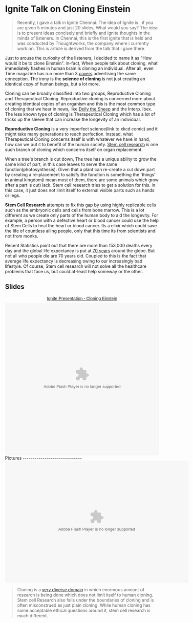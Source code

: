 Ignite Talk on Cloning Einstein
===============================
>Recently, i gave a talk in Ignite Chennai. The idea of Ignite is , if you are given 5 minutes and just 20 slides, What would you say? The idea is to present ideas concisely and briefly and ignite thoughts in the minds of listeners. In Chennai, this is the first ignite that is held and was conducted by Thoughtworks, the company where i currently work on. This is article is derived from the talk that i gave there.

Just to arouse the curiosity of the listeners, i decided to name it as "How would it be to clone Einstein". In-fact, When people talk about cloning, what immediately flashes in human brain is cloning an individual. After all, even Time magazine has run more than 3 [covers](http://www.time.com/time/covers/0,16641,1101010219,00.html "Time Magazine - Cloning Covers") 
advertising the same conception. The irony is the **science of cloning** is not just creating an identical copy of human beings, but a lot more. 


Cloning can be broadly classified into two groups, Reproductive Cloning and Therapeutical Cloning. Reproductive cloning is concerned more about creating identical copies of an organism and this is the most common type of cloning that we hear in news, like [Dolly the Sheep](http://en.wikipedia.org/wiki/Dolly_%28sheep%29 "Dolly the Sheep") and the Interp. Ibex. The less known type of cloning is Therapeutical Cloning which has a lot of tricks up the sleeve that can increase the longevity of an individual. 

**Reproductive Cloning** is a very imperfect science(link to xkcd comic) and it might take many generations to reach perfection. Instead, what Therapeutical Cloning concerns itself is with whatever we have in hand, how can we put it to benefit of the human society. [Stem cell research](http://en.wikipedia.org/wiki/Stem_cell_research "Stem Cell Research") is one such branch of cloning which concerns itself on organ replacement.

When a tree's branch is cut down, The tree has a unique ability to grow the same kind of part, in this case leaves to serve the same function(photosynthesis). Given that a plant can re-create a cut down part by creating a re-placement to satisfy the function is something the 'things' in animal kingdom(i mean most of them, there are some animals which grow after a part is cut) lack. Stem cell research tries to get a solution for this. In this case, it just does not limit itself to external visible parts such as hands or legs.

**Stem Cell Research** attempts to fix this gap by using highly replicable cells such as the embryonic cells and cells from bone marrow. This is a lot different as we create only parts of the human body to aid the longevity. For example, a person with a defective heart or blood cancer could use the help of Stem Cells to heal the heart or blood cancer. Its a elixir which could save the life of countless ailing people, only that this time its from scientists and not from monks.

Recent Statistics point out that there are more than 153,000 deaths every day and the global life expectancy is put at [70 years](http://geography.about.com/library/weekly/aa042000b.htm) around the globe. But not all who people die are 70 years old. Coupled to this is the fact that average life expectancy is decreasing owing to our increasingly bad lifestyle. Of course, Stem cell research will not solve all the healthcare problems that face us, but could at-least help someway or the other.

Slides
------------------------------
<center><a title="View Ignite Presentation - Cloning Einstein on Scribd" href="http://www.scribd.com/doc/20003899/Ignite-Presentation-Cloning-Einstein" style="margin: 12px auto 6px auto; font-family: Helvetica,Arial,Sans-serif; font-style: normal; font-variant: normal; font-weight: normal; font-size: 14px; line-height: normal; font-size-adjust: none; font-stretch: normal; -x-system-font: none; display: block; text-decoration: underline;">Ignite Presentation - Cloning Einstein</a> <object codebase="http://download.macromedia.com/pub/shockwave/cabs/flash/swflash.cab#version=9,0,0,0" id="doc_36063786780693" name="doc_36063786780693" classid="clsid:d27cdb6e-ae6d-11cf-96b8-444553540000" align="middle"	height="500" width="100%" >		<param name="movie"	value="http://d.scribd.com/ScribdViewer.swf?document_id=20003899&access_key=key-1mm5ju5zy4syzqdc7lmk&page=1&version=1&viewMode="> 		<param name="quality" value="high"> 		<param name="play" value="true">		<param name="loop" value="true"> 		<param name="scale" value="showall">		<param name="wmode" value="opaque"> 		<param name="devicefont" value="false">		<param name="bgcolor" value="#ffffff"> 		<param name="menu" value="true">		<param name="allowFullScreen" value="true"> 		<param name="allowScriptAccess" value="always"> 		<param name="salign" value="">    				<embed src="http://d.scribd.com/ScribdViewer.swf?document_id=20003899&access_key=key-1mm5ju5zy4syzqdc7lmk&page=1&version=1&viewMode=" quality="high" pluginspage="http://www.macromedia.com/go/getflashplayer" play="true" loop="true" scale="showall" wmode="opaque" devicefont="false" bgcolor="#ffffff" name="doc_36063786780693_object" menu="true" allowfullscreen="true" allowscriptaccess="always" salign="" type="application/x-shockwave-flash" align="middle"  height="500" width="100%"></embed>	</object></center>
Pictures
------------------------------
<center><embed type="application/x-shockwave-flash" src="http://picasaweb.google.com/s/c/bin/slideshow.swf" width="600" height="400" flashvars="host=picasaweb.google.com&hl=en_US&feat=flashalbum&RGB=0x000000&feed=http%3A%2F%2Fpicasaweb.google.com%2Fdata%2Ffeed%2Fapi%2Fuser%2Fkunday%2Falbumid%2F5376836898749681777%3Falt%3Drss%26kind%3Dphoto%26hl%3Den_US" pluginspage="http://www.macromedia.com/go/getflashplayer"></embed></center>

>Cloning is a [very diverse domain](http://www.scientificamerican.com/topic.cfm?id=cloning "Scientific American on Cloning") in which enormous amount of research is being done which does not limit itself to human cloning.  Stem cell Research also falls under the boundaries of cloning and is often misconstrued as just plain cloning. While human cloning has some acceptable ethical questions around it, stem cell research is much different.
